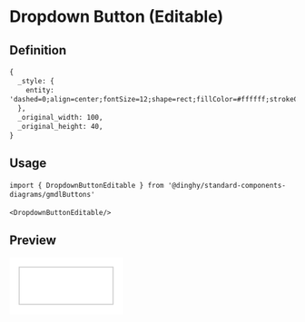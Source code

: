 # Dropdown Button (Editable)

## Definition

```
{
  _style: { 
    entity: 'dashed=0;align=center;fontSize=12;shape=rect;fillColor=#ffffff;strokeColor=#cccccc;',
  },
  _original_width: 100,
  _original_height: 40,
}
```

## Usage

```
import { DropdownButtonEditable } from '@dinghy/standard-components-diagrams/gmdlButtons'

<DropdownButtonEditable/>
```

## Preview

<img src="./dropdown-button-editable.png" width="200"/>
